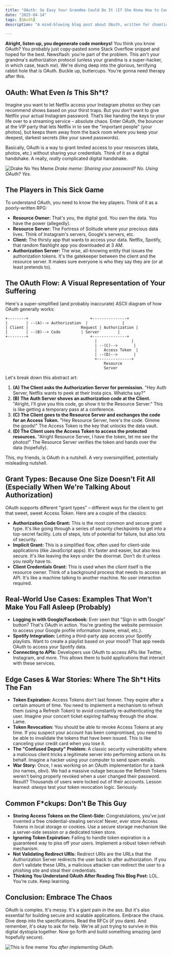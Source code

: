 ```yaml
---
title: "OAuth: So Easy Your Grandma Could Do It (If She Knew How to Code, Which She Doesn't, Get Wrecked)"
date: "2025-04-14"
tags: [OAuth]
description: "A mind-blowing blog post about OAuth, written for chaotic Gen Z engineers. Prepare for existential dread and enlightenment."

---
```


**Alright, listen up, you degenerate code monkeys!** You think you know OAuth? You probably just copy-pasted some Stack Overflow snippet and hoped for the best. Newsflash: you're part of the problem. This ain't your grandma's authorization protocol (unless your grandma is a super-hacker, in which case, teach *me*). We're diving deep into the glorious, terrifying rabbit hole that is OAuth. Buckle up, buttercups. You're gonna need therapy after this.

## OAuth: What Even *Is* This Sh*t?

Imagine you want to let Netflix access your Instagram photos so they can recommend shows based on your thirst traps. But you *don't* want to give Netflix your actual Instagram password. That’s like handing the keys to your life over to a streaming service – absolute chaos. Enter OAuth, the bouncer at the VIP party that lets Netflix in to see the "important people" (your photos), but keeps them away from the back room where you keep your deepest, darkest secrets (like your saved passwords).

Basically, OAuth is a way to grant limited access to your resources (data, photos, etc.) without sharing your credentials. Think of it as a digital handshake. A really, *really* complicated digital handshake.

![Drake No Yes Meme](https://i.imgflip.com/30rmzl.jpg)
*Drake meme: Sharing your password? No. Using OAuth? Yes.*

## The Players in This Sick Game

To understand OAuth, you need to know the key players. Think of it as a poorly-written RPG:

*   **Resource Owner:** That's *you*, the digital god. You own the data. You have the power (allegedly).
*   **Resource Server:** The Fortress of Solitude where your precious data lives. Think of Instagram's servers, Google's servers, etc.
*   **Client:** The thirsty app that wants to access your data. Netflix, Spotify, that random flashlight app you downloaded at 3 AM.
*   **Authorization Server:** The wise, all-knowing entity that issues the authorization tokens. It's the gatekeeper between the client and the resource server. It makes sure everyone is who they say they are (or at least pretends to).

## The OAuth Flow: A Visual Representation of Your Suffering

Here's a super-simplified (and probably inaccurate) ASCII diagram of how OAuth generally works:

```ascii
+--------+                           +---------------+
|        | --(A)--> Authorization  |               |
| Client |                       Request | Authorization |
|        | --(B)--> Code         | Server        |
+--------+                           +---------------+
                                       |               |
                                       | --(C)-->       |
                                       |   Access Token  |
                                       | --(D)-->       |
                                       +---------------+
                                           Resource
                                           Server
```

Let's break down this abstract art:

1.  **(A) The Client asks the Authorization Server for permission.** "Hey Auth Server, Netflix wants to peek at their Insta pics. Whatcha say?"
2.  **(B) The Auth Server shoves an authorization code at the Client.** "Alright, I'll give you this code, go show it to the Resource Server." This is like getting a temporary pass at a conference.
3.  **(C) The Client goes to the Resource Server and exchanges the code for an Access Token.** "Hey Resource Server, here's the code. Gimme the goods!" The Access Token is the key that unlocks the data vault.
4.  **(D) The Client uses the Access Token to access the protected resources.** "Alright Resource Server, I have the token, let me see the photos!" The Resource Server verifies the token and hands over the data (hopefully).

This, my friends, is OAuth in a nutshell. A very oversimplified, potentially misleading nutshell.

## Grant Types: Because One Size Doesn't Fit All (Especially When We're Talking About Authorization)

OAuth supports different "grant types" – different ways for the client to get that sweet, sweet Access Token. Here are a couple of the classics:

*   **Authorization Code Grant:** This is the most common and secure grant type. It's like going through a series of security checkpoints to get into a top-secret facility. Lots of steps, lots of potential for failure, but also lots of security.
*   **Implicit Grant:** This is a simplified flow, often used for client-side applications (like JavaScript apps). It's faster and easier, but also less secure. It's like leaving the keys under the doormat. Don't do it unless you *really* have to.
*   **Client Credentials Grant:** This is used when the *client* itself is the resource owner. Think of a background process that needs to access an API. It's like a machine talking to another machine. No user interaction required.

## Real-World Use Cases: Examples That Won't Make You Fall Asleep (Probably)

*   **Logging in with Google/Facebook:** Ever seen that "Sign in with Google" button? That's OAuth in action. You're granting the website permission to access your Google profile information (name, email, etc.).
*   **Spotify Integration:** Letting a third-party app access your Spotify playlists. Want to create a playlist based on your mood? That app needs OAuth to access your Spotify data.
*   **Connecting to APIs:** Developers use OAuth to access APIs like Twitter, Instagram, and more. This allows them to build applications that interact with these services.

## Edge Cases & War Stories: Where The Sh*t Hits The Fan

*   **Token Expiration:** Access Tokens don't last forever. They expire after a certain amount of time. You need to implement a mechanism to refresh them (using a Refresh Token) to avoid constantly re-authenticating the user. Imagine your concert ticket expiring halfway through the show. Lame.
*   **Token Revocation:** You should be able to revoke Access Tokens at any time. If you suspect your account has been compromised, you need to be able to invalidate the tokens that have been issued. This is like canceling your credit card when you lose it.
*   **The "Confused Deputy" Problem:** A classic security vulnerability where a malicious client tricks a legitimate server into performing actions on its behalf. Imagine a hacker using your computer to send spam emails.
*   **War Story:** Once, I was working on an OAuth implementation for a bank (no names, obvi). We had a massive outage because the Refresh Tokens weren't being properly revoked when a user changed their password. Result? Thousands of users were locked out of their accounts. Lesson learned: *always* test your token revocation logic. Seriously.

## Common F*ckups: Don't Be This Guy

*   **Storing Access Tokens on the Client-Side:** Congratulations, you've just invented a free credential-stealing service! Never, ever store Access Tokens in local storage or cookies. Use a secure storage mechanism like a server-side session or a dedicated token store.
*   **Ignoring Token Expiration:** Failing to handle token expiration is a guaranteed way to piss off your users. Implement a robust token refresh mechanism.
*   **Not Validating Redirect URIs:** Redirect URIs are the URLs that the Authorization Server redirects the user back to after authorization. If you don't validate these URIs, a malicious attacker can redirect the user to a phishing site and steal their credentials.
*   **Thinking You Understand OAuth After Reading This Blog Post:** LOL. You're cute. Keep learning.

## Conclusion: Embrace The Chaos

OAuth is complex. It's messy. It's a giant pain in the ass. But it's also essential for building secure and scalable applications. Embrace the chaos. Dive deep into the specifications. Read the RFCs (if you dare). And remember, it's okay to ask for help. We're all just trying to survive in this digital dystopia together. Now go forth and build something amazing (and hopefully secure).

![This is fine meme](https://i.kym-cdn.com/entries/icons/original/000/018/641/this_is_fine.jpg)
*You after implementing OAuth.*
